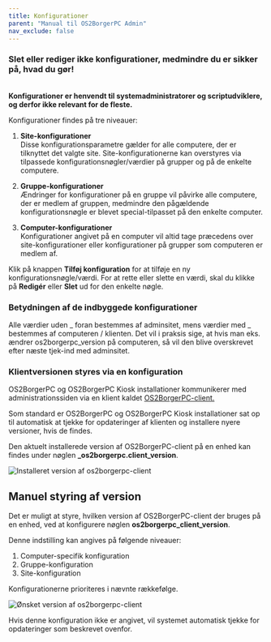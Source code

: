```yaml
---
title: Konfigurationer
parent: "Manual til OS2BorgerPC Admin"
nav_exclude: false
---
```



### Slet eller rediger ikke konfigurationer, medmindre du er sikker på, hvad du gør!
\
**Konfigurationer er henvendt til systemadministratorer og scriptudviklere, og derfor ikke relevant for de fleste.**


Konfigurationer findes på tre niveauer:

1. **Site-konfigurationer**\
Disse konfigurationsparametre gælder for alle computere, der er tilknyttet det valgte site.
Site-konfigurationerne kan overstyres via tilpassede konfigurationsnøgler/værdier på grupper og på de enkelte computere.

2. **Gruppe-konfigurationer**\
Ændringer for konfigurationer på en gruppe vil påvirke alle computere, der er medlem af gruppen, medmindre den pågældende konfigurationsnøgle er blevet special-tilpasset på den enkelte computer.

3. **Computer-konfigurationer**\
Konfigurationer angivet på en computer vil altid tage præcedens over site-konfigurationer eller konfigurationer på grupper som computeren er medlem af.

Klik på knappen **Tilføj konfiguration** for at tilføje en ny konfigurationsnøgle/værdi.
For at rette eller slette en værdi, skal du klikke på **Redigér** eller **Slet** ud for den enkelte nøgle.

### Betydningen af de indbyggede konfigurationer
Alle værdier uden _ foran bestemmes af adminsitet, mens værdier med _ bestemmes af computeren / klienten.
Det vil i praksis sige, at hvis man eks. ændrer os2borgerpc_version på computeren, så vil den blive overskrevet efter næste tjek-ind med adminsitet.

### Klientversionen styres via en konfiguration

OS2BorgerPC og OS2BorgerPC Kiosk installationer kommunikerer med administrationssiden via en klient kaldet <a href="https://github.com/os2borgerpc/os2borgerpc-client" target="_blank" rel="noopener">OS2BorgerPC-client.</a>

Som standard er OS2BorgerPC og OS2BorgerPC Kiosk installationer sat op til automatisk at tjekke for opdateringer af klienten og installere nyere versioner, hvis de findes.

Den aktuelt installerede version af OS2BorgerPC-client på en enhed kan findes under nøglen **_os2borgerpc.client_version**.

![Installeret version af os2borgerpc-client](/assets/images/manual/os2borgerpc-client_installed.png)

## Manuel styring af version
Det er muligt at styre, hvilken version af OS2BorgerPC-client der bruges på en enhed, ved at konfigurere nøglen **os2borgerpc_client_version**.

Denne indstilling kan angives på følgende niveauer:

1. Computer-specifik konfiguration
2. Gruppe-konfiguration
3. Site-konfiguration

Konfigurationerne prioriteres i nævnte rækkefølge.

![Ønsket version af os2borgerpc-client](/assets/images/manual/os2borgerpc-client_desired.png)

Hvis denne konfiguration ikke er angivet, vil systemet automatisk tjekke for opdateringer som beskrevet ovenfor.